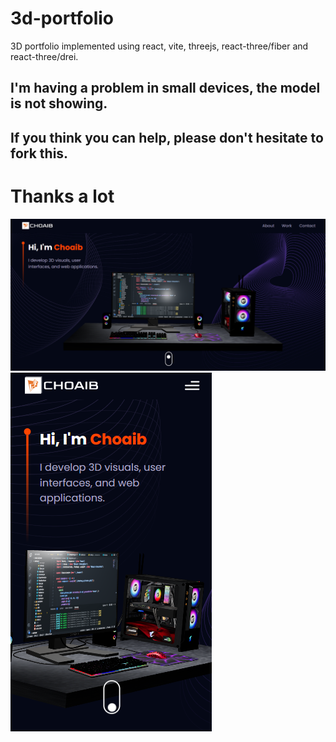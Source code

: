 # 3d-portfolio
3D portfolio implemented using react, vite, threejs, react-three/fiber and react-three/drei.

<h2>I'm having a problem in small devices, the model is not showing.</h2>
<h2>If you think you can help, please don't hesitate to fork this.</h2>
<h1>Thanks a lot</h1>

<img src='demos/large.png' />

<img src='demos/small.png' />
